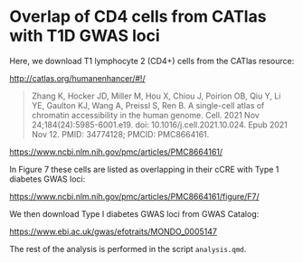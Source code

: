 # Overlap of CD4 cells from CATlas with T1D GWAS loci

Here, we download T1 lymphocyte 2 (CD4+) cells from the CATlas
resource:

http://catlas.org/humanenhancer/#!/

> Zhang K, Hocker JD, Miller M, Hou X, Chiou J, Poirion OB, Qiu Y, Li
> YE, Gaulton KJ, Wang A, Preissl S, Ren B. A single-cell atlas of
> chromatin accessibility in the human genome. Cell. 2021 Nov
> 24;184(24):5985-6001.e19. doi: 10.1016/j.cell.2021.10.024. Epub 2021
> Nov 12. PMID: 34774128; PMCID: PMC8664161.

https://www.ncbi.nlm.nih.gov/pmc/articles/PMC8664161/

In Figure 7 these cells are listed as overlapping in their cCRE with
Type 1 diabetes GWAS loci:

https://www.ncbi.nlm.nih.gov/pmc/articles/PMC8664161/figure/F7/

We then download Type I diabetes GWAS loci from GWAS Catalog:

https://www.ebi.ac.uk/gwas/efotraits/MONDO_0005147

The rest of the analysis is performed in the script `analysis.qmd`.
